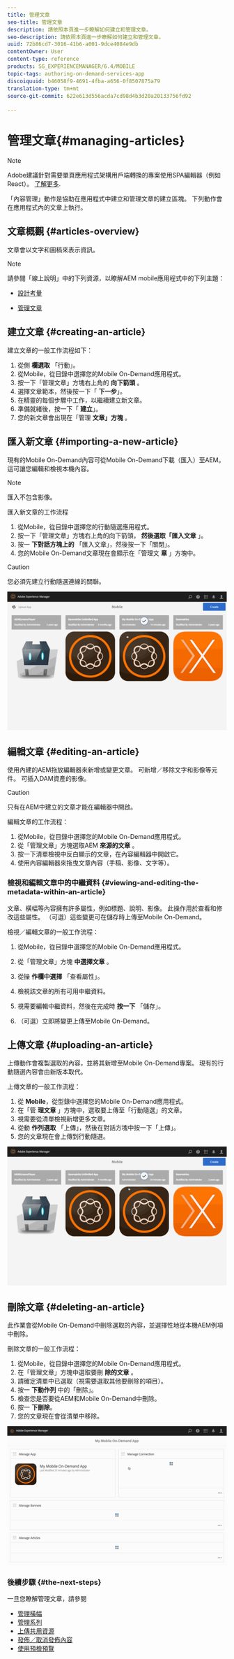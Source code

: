```yaml
---
title: 管理文章
seo-title: 管理文章
description: 請依照本頁進一步瞭解如何建立和管理文章。
seo-description: 請依照本頁進一步瞭解如何建立和管理文章。
uuid: 72b86cd7-3016-41b6-a001-9dce4084e9db
contentOwner: User
content-type: reference
products: SG_EXPERIENCEMANAGER/6.4/MOBILE
topic-tags: authoring-on-demand-services-app
discoiquuid: b46058f9-4691-4fba-a656-0f8507875a79
translation-type: tm+mt
source-git-commit: 622e613d556acda7cd98d4b3d20a20133756fd92

---
```



# 管理文章{#managing-articles}

>[!NOTE]
>
>Adobe建議針對需要單頁應用程式架構用戶端轉換的專案使用SPA編輯器（例如React）。 [了解更多](/help/sites-developing/spa-overview.md).

「內容管理」動作是協助在應用程式中建立和管理文章的建立區塊。 下列動作會在應用程式內的文章上執行。

## 文章概觀 {#articles-overview}

文章會以文字和圖稿來表示資訊。

>[!NOTE]
>
>請參閱「線上說明」中的下列資源，以瞭解AEM mobile應用程式中的下列主題：
>
>* [設計考量](https://helpx.adobe.com/digital-publishing-solution/help/design-app.html)
   >
   >
* [管理文章](https://helpx.adobe.com/digital-publishing-solution/help/creating-articles.html)
>



## 建立文章 {#creating-an-article}

建立文章的一般工作流程如下：

1. 從側 **欄選取** 「行動」。
1. 從Mobile，從目錄中選擇您的Mobile On-Demand應用程式。
1. 按一下「管理文章」方塊右上角的 **向下箭頭** 。
1. 選擇文章範本，然後按一下「 **下一步**」。
1. 在精靈的每個步驟中工作，以繼續建立新文章。
1. 準備就緒後，按一下「 **建立**」。
1. 您的新文章會出現在「管理 **文章」方塊** 。

## 匯入新文章 {#importing-a-new-article}

現有的Mobile On-Demand內容可從Mobile On-Demand下載（匯入）至AEM。 這可讓您編輯和檢視本機內容。

>[!NOTE]
>
>匯入不包含影像。

匯入新文章的工作流程

1. 從Mobile，從目錄中選擇您的行動隨選應用程式。
1. 按一下「管理文章」方塊右上角的向下箭頭， **然後選取「匯入文章** 」。
1. 按一 **下對話方塊上的** 「匯入文章」，然後按一下「關閉」。
1. 您的Mobile On-Demand文章現在會顯示在「管理文 **章** 」方塊中。

>[!CAUTION]
>
>您必須先建立行動隨選連線的關聯。

![chlimage_1-3](assets/chlimage_1-3.gif)

## 編輯文章 {#editing-an-article}

使用內建的AEM拖放編輯器來新增或變更文章。 可新增／移除文字和影像等元件。 可插入DAM資產的影像。

>[!CAUTION]
>
>只有在AEM中建立的文章才能在編輯器中開啟。

編輯文章的工作流程：

1. 從Mobile，從目錄中選擇您的Mobile On-Demand應用程式。
1. 從「管理文章」方塊選取AEM **來源的文章** 。
1. 按一下清單檢視中反白顯示的文章，在內容編輯器中開啟它。
1. 使用內容編輯器來拖曳文章內容（手稿、影像、文字等）。

### 檢視和編輯文章中的中繼資料 {#viewing-and-editing-the-metadata-within-an-article}

文章、橫幅等內容擁有許多屬性，例如標題、說明、影像。 此操作用於查看和修改這些屬性。 （可選）這些變更可在儲存時上傳至Mobile On-Demand。

檢視／編輯文章的一般工作流程：

1. 從Mobile，從目錄中選擇您的Mobile On-Demand應用程式。
1. 從「管理文章」方塊 **中選擇文章** 。

1. 從操 **作欄中選擇** 「查看屬性」。
1. 檢視該文章的所有可用中繼資料。
1. 視需要編輯中繼資料，然後在完成時 **按一下** 「儲存」。
1. （可選）立即將變更上傳至Mobile On-Demand。

## 上傳文章 {#uploading-an-article}

上傳動作會複製選取的內容，並將其新增至Mobile On-Demand專案。 現有的行動隨選內容會由新版本取代。

上傳文章的一般工作流程：

1. 從 **Mobile**，從型錄中選擇您的Mobile On-Demand應用程式。
1. 在「管 **理文章** 」方塊中，選取要上傳至「行動隨選」的文章。
1. 視需要從清單檢視新增更多文章。
1. 從動 **作列選取** 「上傳」，然後在對話方塊中按一下「上傳」。
1. 您的文章現在會上傳到行動隨選。

![chlimage_1-4](assets/chlimage_1-4.gif)

## 刪除文章 {#deleting-an-article}

此作業會從Mobile On-Demand中刪除選取的內容，並選擇性地從本機AEM例項中刪除。

刪除文章的一般工作流程：

1. 從Mobile，從目錄中選擇您的Mobile On-Demand應用程式。
1. 在「管理文章」方塊中選取要刪 **除的文章** 。
1. 請確定清單中已選取（視需要選取其他要刪除的項目）。
1. 按一 **下動作列** 中的「刪除」。
1. 檢查您是否要從AEM和Mobile On-Demand中刪除。
1. 按一 **下刪除**。
1. 您的文章現在會從清單中移除。

![chlimage_1-5](assets/chlimage_1-5.gif)

### 後續步驟 {#the-next-steps}

一旦您瞭解管理文章，請參閱

* [管理橫幅](/help/mobile/mobile-on-demand-managing-banners.md)
* [管理系列](/help/mobile/mobile-on-demand-managing-collections.md)
* [上傳共用資源](/help/mobile/mobile-on-demand-shared-resources.md)
* [發佈／取消發佈內容](/help/mobile/mobile-on-demand-publishing-unpublishing.md)
* [使用預檢預覽](/help/mobile/aem-mobile-manage-ondemand-services.md)
